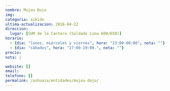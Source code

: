 ```yaml
---
nombre: Mujou Dojo
img: 
categoria: aikido
ultima-actualizacion: 2016-04-22
direccion: 
  lugar: [SUM de la Cantera (Soldado Luna 600/650)]
horario: 
  - {dia: "lunes, miércoles y viernes", hora: "23:00-00:00", nota: ""}
  - {dia: "sábados", hora: "17:00-19:00.", nota: ""}
precio: 
nota: | 

website: []
email: 
telefono: []
permalink: /ushuaia/entidades/mujou-dojo/
---
```


